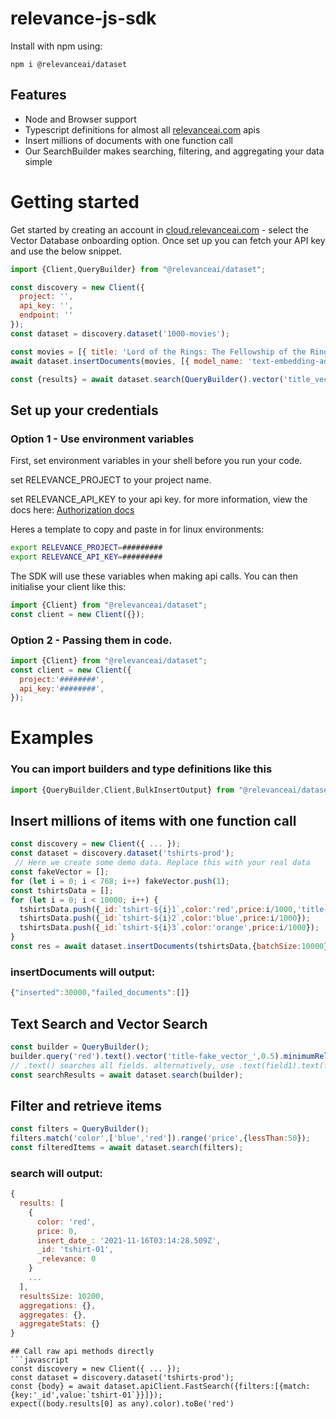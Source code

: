 # relevance-js-sdk
Install with npm using:
```
npm i @relevanceai/dataset
```
## Features
- Node and Browser support
- Typescript definitions for almost all [relevanceai.com](https://relevanceai.com/) apis
- Insert millions of documents with one function call
- Our SearchBuilder makes searching, filtering, and aggregating your data simple
# Getting started
Get started by creating an account in [cloud.relevanceai.com](https://cloud.relevanceai.com) - select the Vector Database onboarding option. Once set up you can fetch your API key and use the below snippet.

```javascript
import {Client,QueryBuilder} from "@relevanceai/dataset";

const discovery = new Client({
  project: '',
  api_key: '',
  endpoint: ''
});
const dataset = discovery.dataset('1000-movies');

const movies = [{ title: 'Lord of the Rings: The Fellowship of the Ring', grenre: 'action', budget: 100 }, ...]
await dataset.insertDocuments(movies, [{ model_name: 'text-embedding-ada-002', field: 'title' }]);

const {results} = await dataset.search(QueryBuilder().vector('title_vector_', { query: 'LOTR', model: 'text-embeddings-ada-002' }));
```
## Set up your credentials
### Option 1 - Use environment variables
First, set environment variables in your shell before you run your code. 

set RELEVANCE_PROJECT to your project name.

set RELEVANCE_API_KEY to your api key.
for more information, view the docs here: [Authorization docs](https://discovery.relevanceai.com/reference/api-usage)

Heres a template to copy and paste in for linux environments:
```bash
export RELEVANCE_PROJECT=#########
export RELEVANCE_API_KEY=#########
```
The SDK will use these variables when making api calls. You can then initialise your client like this:
```javascript
import {Client} from "@relevanceai/dataset";
const client = new Client({});
```
### Option 2 - Passing them in code.
```javascript
import {Client} from "@relevanceai/dataset";
const client = new Client({
  project:'########',
  api_key:'########',
});
```
# Examples
### You can import builders and type definitions like this
```javascript
import {QueryBuilder,Client,BulkInsertOutput} from "@relevanceai/dataset";
```
## Insert millions of items with one function call
```javascript
const discovery = new Client({ ... });
const dataset = discovery.dataset('tshirts-prod');
 // Here we create some demo data. Replace this with your real data
const fakeVector = [];
for (let i = 0; i < 768; i++) fakeVector.push(1);
const tshirtsData = [];
for (let i = 0; i < 10000; i++) {
  tshirtsData.push({_id:`tshirt-${i}1`,color:'red',price:i/1000,'title-fake_vector_':fakeVector});
  tshirtsData.push({_id:`tshirt-${i}2`,color:'blue',price:i/1000});
  tshirtsData.push({_id:`tshirt-${i}3`,color:'orange',price:i/1000});
}
const res = await dataset.insertDocuments(tshirtsData,{batchSize:10000});
```
### insertDocuments will output:
```javascript
{"inserted":30000,"failed_documents":[]}
```
## Text Search and Vector Search
```javascript
const builder = QueryBuilder();
builder.query('red').text().vector('title-fake_vector_',0.5).minimumRelevance(0.1);
// .text() searches all fields. alternatively, use .text(field1).text(field2)... to search specific fields
const searchResults = await dataset.search(builder);
```
## Filter and retrieve items
```javascript
const filters = QueryBuilder();
filters.match('color',['blue','red']).range('price',{lessThan:50});
const filteredItems = await dataset.search(filters);
```
### search will output:
```javascript
{
  results: [
    {
      color: 'red',
      price: 0,
      insert_date_: '2021-11-16T03:14:28.509Z',
      _id: 'tshirt-01',
      _relevance: 0
    }
    ...
  ],
  resultsSize: 10200,
  aggregations: {},
  aggregates: {},
  aggregateStats: {}
}
```


```
## Call raw api methods directly
```javascript
const discovery = new Client({ ... });
const dataset = discovery.dataset('tshirts-prod');
const {body} = await dataset.apiClient.FastSearch({filters:[{match:{key:'_id',value:`tshirt-01`}}]});
expect((body.results[0] as any).color).toBe('red')
```